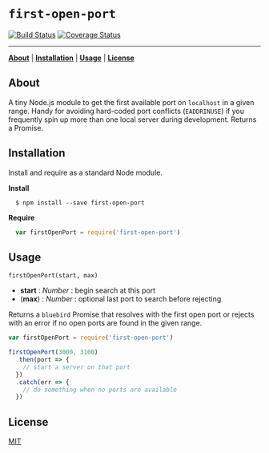 # `first-open-port`

[![Build Status][1]][2]
[![Coverage Status][3]][4]

---

<b>[About](#about)</b> | 
<b>[Installation](#installation)</b> | 
<b>[Usage](#usage)</b> | 
<b>[License](#license)</b>

## About

A tiny Node.js module to get the first available port on `localhost` in a given range.
Handy for avoiding hard-coded port conflicts (`EADDRINUSE`) if you frequently spin up more than one local server during development.
Returns a Promise.

## Installation

Install and require as a standard Node module.

**Install**

```
  $ npm install --save first-open-port
```

**Require**

```js
  var firstOpenPort = require('first-open-port')
```

## Usage

`firstOpenPort(start, max)`

- **start** : *Number* : begin search at this port
- (**max**) : *Number* : optional last port to search before rejecting

Returns a `bluebird` Promise that resolves with the first open port or rejects with an error if no open ports are found in the given range.

```js
var firstOpenPort = require('first-open-port')

firstOpenPort(3000, 3100)
  .then(port => {
    // start a server on that port
  })
  .catch(err => {
    // do something when no ports are available
  })

```

## License

[MIT](https://github.com/codekirei/first-open-port/blob/master/license)

[1]: https://img.shields.io/travis/codekirei/first-open-port.svg?style=flat-square
[2]: https://travis-ci.org/codekirei/first-open-port
[3]: http://img.shields.io/coveralls/codekirei/first-open-port.svg?style=flat-square
[4]: https://coveralls.io/github/codekirei/first-open-port?branch=master
